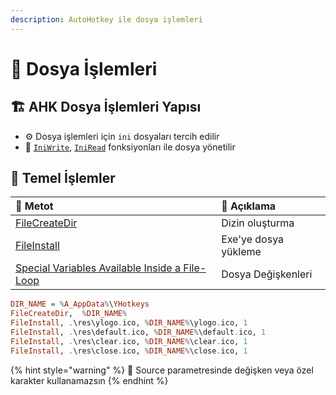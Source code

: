 ```yaml
---
description: AutoHotkey ile dosya işlemleri
---
```


# 📂 Dosya İşlemleri

## 🏗️ AHK Dosya İşlemleri Yapısı

* ⚙️ Dosya işlemleri için `ini` dosyaları tercih edilir
* 💠 [`IniWrite`](https://www.autohotkey.com/docs/commands/IniWrite.htm), [`IniRead`](https://www.autohotkey.com/docs/commands/IniRead.htm) fonksiyonları ile dosya yönetilir

## 🧱 Temel İşlemler

| 💠 Metot | 📑 Açıklama |
| :--- | :--- |
| [FileCreateDir](https://www.autohotkey.com/docs/commands/FileCreateDir.htm) | Dizin oluşturma |
| [FileInstall](https://www.autohotkey.com/docs/commands/FileInstall.htm) | Exe'ye dosya yükleme |
| [Special Variables Available Inside a File-Loop](https://www.autohotkey.com/docs/commands/LoopFile.htm#Special_Variables_Available_Inside_a_File-Loop) | Dosya Değişkenleri |

```haskell
DIR_NAME = %A_AppData%\YHotkeys
FileCreateDir,  %DIR_NAME%
FileInstall, .\res\ylogo.ico, %DIR_NAME%\ylogo.ico, 1
FileInstall, .\res\default.ico, %DIR_NAME%\default.ico, 1
FileInstall, .\res\clear.ico, %DIR_NAME%\clear.ico, 1
FileInstall, .\res\close.ico, %DIR_NAME%\close.ico, 1
```

{% hint style="warning" %}
📢 Source parametresinde değişken veya özel karakter kullanamazsın
{% endhint %}

